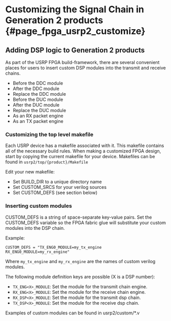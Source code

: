 # Customizing the Signal Chain in Generation 2 products {#page_fpga_usrp2_customize}

## Adding DSP logic to Generation 2 products

As part of the USRP FPGA build-framework, there are several convenient places
for users to insert custom DSP modules into the transmit and receive chains.

- Before the DDC module
- After the DDC module
- Replace the DDC module
- Before the DUC module
- After the DUC module
- Replace the DUC module
- As an RX packet engine
- As an TX packet engine

### Customizing the top level makefile

Each USRP device has a makefile associated with it. This makefile contains all
of the necessary build rules. When making a customized FPGA design, start by
copying the current makefile for your device. Makefiles can be found in
`usrp2/top/{product}/Makefile`

Edit your new makefile:
- Set BUILD_DIR to a unique directory name
- Set CUSTOM_SRCS for your verilog sources
- Set CUSTOM_DEFS (see section below)

### Inserting custom modules

CUSTOM_DEFS is a string of space-separate key-value pairs. Set the CUSTOM_DEFS
variable so the FPGA fabric glue will substitute your custom modules into the
DSP chain.

Example:

    CUSTOM_DEFS = "TX_ENG0_MODULE=my_tx_engine RX_ENG0_MODULE=my_rx_engine"

Where `my_tx_engine` and `my_rx_engine` are the names of custom verilog modules.

The following module definition keys are possible (X is a DSP number):

- `TX_ENG<X>_MODULE`: Set the module for the transmit chain engine.
- `RX_ENG<X>_MODULE`: Set the module for the receive chain engine.
- `RX_DSP<X>_MODULE`: Set the module for the transmit dsp chain.
- `TX_DSP<X>_MODULE`: Set the module for the receive dsp chain.

Examples of custom modules can be found in usrp2/custom/*.v

